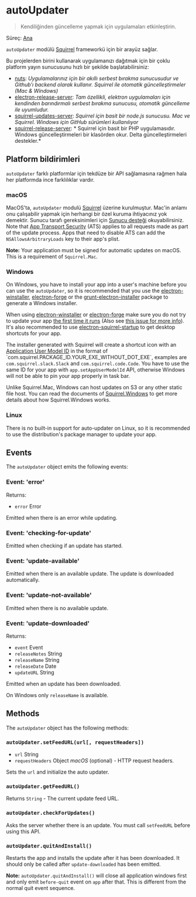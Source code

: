 # autoUpdater

> Kendiliğinden güncelleme yapmak için uygulamaları etkinleştirin.

Süreç: [Ana](../glossary.md#main-process)

`autoUpdater` modülü [Squirrel](https://github.com/Squirrel) frameworkü için bir arayüz sağlar.

Bu projelerden birini kullanarak uygulamanızı dağıtmak için bir çoklu platform yayın sunucusunu hızlı bir şekilde başlatabilirsiniz:

* [nuts](https://github.com/GitbookIO/nuts): *Uygulamalarınız için bir akıllı serbest bırakma sunucusudur ve Github'ı backend olarak kullanır. Squirrel ile otomatik güncelleştirmeler (Mac & Windows)*
* [electron-release-server](https://github.com/ArekSredzki/electron-release-server): *Tam özellikli, elektron uygulamaları için kendinden barındırmalı serbest bırakma sunucusu, otomatik güncelleme ile uyumludur.*
* [squirrel-updates-server](https://github.com/Aluxian/squirrel-updates-server): *Squirrel için basit bir node.js sunucusu. Mac ve Squirrel. Windows için GitHub sürümleri kullanılıyor*
* [squirrel-release-server](https://github.com/Arcath/squirrel-release-server): * Squirrel için basit bir PHP uygulamasıdır. Windows güncelleştirmeleri bir klasörden okur. Delta güncelleştirmeleri destekler.*

## Platform bildirimleri

`autoUpdater` farklı platformlar için tekdüze bir API sağlamasına rağmen hala her platformda ince farklılıklar vardır.

### macOS

MacOS'ta, `autoUpdater` modulü [Squirrel](https://github.com/Squirrel/Squirrel.Mac) üzerine kurulmuştur. Mac'in anlamı onu çalışabilir yapmak için herhangi bir özel kuruma ihtiyacınız yok demektir. Sunucu tarafı gereksinimleri için [Sunucu desteği](https://github.com/Squirrel/Squirrel.Mac#server-support) okuyabilirsiniz. Note that [App Transport Security](https://developer.apple.com/library/content/documentation/General/Reference/InfoPlistKeyReference/Articles/CocoaKeys.html#//apple_ref/doc/uid/TP40009251-SW35) (ATS) applies to all requests made as part of the update process. Apps that need to disable ATS can add the `NSAllowsArbitraryLoads` key to their app's plist.

**Note:** Your application must be signed for automatic updates on macOS. This is a requirement of `Squirrel.Mac`.

### Windows

On Windows, you have to install your app into a user's machine before you can use the `autoUpdater`, so it is recommended that you use the [electron-winstaller](https://github.com/electron/windows-installer), [electron-forge](https://github.com/electron-userland/electron-forge) or the [grunt-electron-installer](https://github.com/electron/grunt-electron-installer) package to generate a Windows installer.

When using [electron-winstaller](https://github.com/electron/windows-installer) or [electron-forge](https://github.com/electron-userland/electron-forge) make sure you do not try to update your app [the first time it runs](https://github.com/electron/windows-installer#handling-squirrel-events) (Also see [this issue for more info](https://github.com/electron/electron/issues/7155)). It's also recommended to use [electron-squirrel-startup](https://github.com/mongodb-js/electron-squirrel-startup) to get desktop shortcuts for your app.

The installer generated with Squirrel will create a shortcut icon with an [Application User Model ID](https://msdn.microsoft.com/en-us/library/windows/desktop/dd378459(v=vs.85).aspx) in the format of `com.squirrel.PACKAGE_ID.YOUR_EXE_WITHOUT_DOT_EXE`, examples are `com.squirrel.slack.Slack` and `com.squirrel.code.Code`. You have to use the same ID for your app with `app.setAppUserModelId` API, otherwise Windows will not be able to pin your app properly in task bar.

Unlike Squirrel.Mac, Windows can host updates on S3 or any other static file host. You can read the documents of [Squirrel.Windows](https://github.com/Squirrel/Squirrel.Windows) to get more details about how Squirrel.Windows works.

### Linux

There is no built-in support for auto-updater on Linux, so it is recommended to use the distribution's package manager to update your app.

## Events

The `autoUpdater` object emits the following events:

### Event: 'error'

Returns:

* `error` Error

Emitted when there is an error while updating.

### Event: 'checking-for-update'

Emitted when checking if an update has started.

### Event: 'update-available'

Emitted when there is an available update. The update is downloaded automatically.

### Event: 'update-not-available'

Emitted when there is no available update.

### Event: 'update-downloaded'

Returns:

* `event` Event
* `releaseNotes` String
* `releaseName` String
* `releaseDate` Date
* `updateURL` String

Emitted when an update has been downloaded.

On Windows only `releaseName` is available.

## Methods

The `autoUpdater` object has the following methods:

### `autoUpdater.setFeedURL(url[, requestHeaders])`

* `url` String
* `requestHeaders` Object *macOS* (optional) - HTTP request headers.

Sets the `url` and initialize the auto updater.

### `autoUpdater.getFeedURL()`

Returns `String` - The current update feed URL.

### `autoUpdater.checkForUpdates()`

Asks the server whether there is an update. You must call `setFeedURL` before using this API.

### `autoUpdater.quitAndInstall()`

Restarts the app and installs the update after it has been downloaded. It should only be called after `update-downloaded` has been emitted.

**Note:** `autoUpdater.quitAndInstall()` will close all application windows first and only emit `before-quit` event on `app` after that. This is different from the normal quit event sequence.